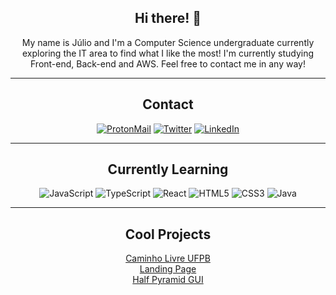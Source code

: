 <div align="center">
  
## Hi there! 👋
My name is Júlio and I'm a Computer Science undergraduate currently exploring the IT area to find what I like the most! I'm currently studying Front-end, Back-end and AWS. Feel free to contact me in any way!
  
-------------------

## Contact
<a href="mailto:jlxmns@pm.me">![ProtonMail](https://img.shields.io/badge/jlxmns@pm.me-%238B89CC.svg?style=for-the-badge&logo=ProtonMail&logoColor=white)</a> <a href="https://twitter.com/senemixjr">![Twitter](https://img.shields.io/badge/senemixjr-%231DA1F2.svg?style=for-the-badge&logo=Twitter&logoColor=white)</a> <a href="https://www.linkedin.com/in/júlio-ximenes-9643b8235/"><img src="https://img.shields.io/badge/LinkedIn-0077B5?style=for-the-badge&logo=linkedin&logoColor=white" alt="LinkedIn"></a>
  
-------------------
  
## Currently Learning
  
![JavaScript](https://img.shields.io/badge/javascript-%23323330.svg?style=for-the-badge&logo=javascript&logoColor=%23F7DF1E) ![TypeScript](https://img.shields.io/badge/typescript-%233178C6.svg?style=for-the-badge&logo=typescript&logoColor=white) ![React](https://img.shields.io/badge/React-61DAFB.svg?style=for-the-badge&logo=react&logoColor=white) ![HTML5](https://img.shields.io/badge/html5-%23E34F26.svg?style=for-the-badge&logo=html5&logoColor=white) ![CSS3](https://img.shields.io/badge/CSS3-1572B6.svg?style=for-the-badge&logo=css3&logoColor=white) ![Java](https://img.shields.io/badge/Java-F80000.svg?style=for-the-badge&logo=oracle&logoColor=white)

-------------------

## Cool Projects
[Caminho Livre UFPB](https://github.com/jlxmns/caminho-livre-ufpb)  
[Landing Page](https://github.com/jlxmns/Landing-Page-React)  
[Half Pyramid GUI](https://github.com/jlxmns/Programacao-orientada-a-objetos/tree/main)

</div>
